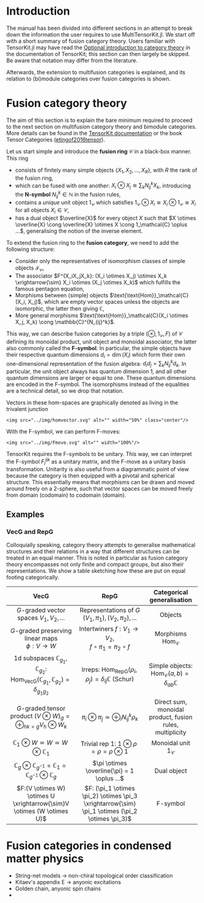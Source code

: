 # Introduction 

The manual has been divided into different sections in an attempt to break down the information the user requires to use MultiTensorKit.jl.
We start off with a short summary of fusion category theory. Users familiar with TensorKit.jl may have read the [Optional introduction to category theory](https://jutho.github.io/TensorKit.jl/stable/man/categories/) in the documentation of TensorKit; this section can then largely be skipped. Be aware that notation may differ from the literature.

Afterwards, the extension to multifusion categories is explained, and its relation to (bi)module categories over fusion categories is shown. 

# Fusion category theory

The aim of this section is to explain the bare minimum required to proceed to the next section on multifusion category theory and bimodule categories. More details can be found in the [TensorKit documentation](https://jutho.github.io/TensorKit.jl/stable/man/categories/) or the book Tensor Categories ([etingof2016tensor](@cite)).

Let us start simple and introduce the **fusion ring** $\mathcal{C}$ in a black-box manner. This ring 
*   consists of finitely many simple objects $\{ X_1, X_2, ..., X_R \}$, with $R$ the rank of the fusion ring,
*   which can be fused with one another: $X_i \otimes X_j \cong \sum_k N_{ij}^k X_k,$ introducing the **N-symbol** $N_{ij}^k \in \mathbb{N}$ in the fusion rules,
*   contains a *unique* unit object $1_\mathcal{C}$ which satisfies $1_\mathcal{C} \otimes X_i \cong X_i \otimes 1_\mathcal{C} \cong X_i$ for all objects $X_i \in \mathcal{C}$,
*   has a dual object $\overline{X}$ for every object $X$ such that $X \otimes \overline{X} \cong \overline{X} \otimes X \cong 1_\mathcal{C} \oplus ...$, generalising the notion of the inverse element.

To extend the fusion ring to the **fusion category**, we need to add the following structure:
*   Consider only the representatives of isomorphism classes of simple objects $\mathcal{I}_\mathcal{C}$,
*   The associator $F^{X_iX_jX_k}: (X_i \otimes X_j) \otimes X_k \xrightarrow{\sim} X_i \otimes (X_j \otimes X_k)$
   which fulfills the famous pentagon equation,
*   Morphisms between (simple) objects $\text{\text{Hom}}_\mathcal{C}(X_i, X_j)$, which are empty vector spaces unless the objects are isomorphic, the latter then giving $\mathbb{C}$,
*   More general morphisms $\text{\text{Hom}}_\mathcal{C}(X_i \otimes X_j, X_k) \cong \mathbb{C}^{N_{ij}^k}$.

This way, we can describe fusion categories by a triple $(\otimes, 1_\mathcal{C}, F)$ of $\mathcal{C}$ defining its monoidal product, unit object and monoidal associator, the latter also commonly called the **F-symbol**. In particular, the simple objects have their respective quantum dimensions $d_i = \dim(X_i)$ which form their own one-dimensional representation of the fusion algebra: $d_i d_j = \sum_k N_{ij}^k d_k$. In particular, the unit object always has quantum dimension 1, and all other quantum dimensions are larger or equal to one. These quantum dimensions are encoded in the F-symbol. The isomorphisms instead of the equalities are a technical detail, so we drop that notation. 

Vectors in these hom-spaces are graphically denoted as living in the trivalent junction
```@raw html
<img src="../img/homvector.svg" alt="" width="50%" class="center"/>
``` 


With the F-symbol, we can perform F-moves:

```@raw html
<img src="../img/Fmove.svg" alt="" width="100%"/>
``` 

TensorKit requires the F-symbols to be unitary. This way, we can interpret the F-symbol $F^{ijk}_l$ as a unitary matrix, and the F-move as a unitary basis transformation. Unitarity is also useful from a diagrammatic point of view because the category is then equipped with a pivotal and spherical structure. This essentially means that morphisms can be drawn and moved around freely on a 2-sphere, such that vector spaces can be moved freely from domain (codomain) to codomain (domain). 

## Examples

### $\mathsf{VecG}$ and $\mathsf{RepG}$
Colloquially speaking, category theory attempts to generalise mathematical structures and their relations in a way that different structures can be treated in an equal manner. This is noted in particular as fusion category theory encompasses not only finite and compact groups, but also their representations. We show a table sketching how these are put on equal footing categorically.

|$\mathsf{VecG}$|$\mathsf{RepG}$|Categorical generalisation|
|:---:|:---:|:---:|
|$G$-graded vector spaces $V_1, V_2, ...$|Representations of $G$ <br>$(V_1, \pi_1), (V_2, \pi_2), ...$|Objects|
|$G$-graded preserving linear maps <br>$\phi: V \rightarrow W$|Intertwiners $f: V_1 \rightarrow V_2$, <br>$f \circ \pi_1 = \pi_2 \circ f$|Morphisms $\text{Hom}_\mathcal{C}$|
1d subspaces $\mathbb{C}_{g_1}, \mathbb{C}_{g_2}$: <br> $\text{Hom}_{\mathsf{VecG}}(\mathbb{C}_{g_1},\mathbb{C}_{g_2}) = \delta_{g_1g_2}$|Irreps: $\text{Hom}_{\mathsf{RepG}}(\rho_i,\rho_j) = \delta_{ij} \mathbb{C}$ (Schur)|Simple objects: $\text{Hom}_{\mathcal{C}}(a,b) = \delta_{ab}\mathbb{C}$|
$G$-graded tensor product $(V \otimes W)_g = \oplus_{hk=g} V_h \otimes W_k$| $\pi_i \otimes \pi_j \simeq \oplus_i N_{ij}^k\rho_k$ | Direct sum, monoidal product, fusion rules, multiplicity|
$\mathbb{C}_1 \otimes W \simeq W \simeq W \otimes \mathbb{C}_1$ | Trivial rep 1: $1 \otimes \rho = \rho = \rho \otimes 1$ | Monoidal unit $1_\mathcal{C}$
$\mathbb{C}_g \otimes \mathbb{C}_{g^{-1}} = \mathbb{C}_1 = \mathbb{C}_{g^{-1}} \otimes \mathbb{C}_g$ | $\pi \otimes \overline{\pi} = 1 \oplus ...$ | Dual object
$F:(V \otimes W) \otimes U \xrightarrow{\sim}V \otimes (W \otimes U)$|$F: (\pi_1 \otimes \pi_2) \otimes \pi_3 \xrightarrow{\sim} \pi_1 \otimes (\pi_2 \otimes \pi_3)$|F-symbol|

# Fusion categories in condensed matter physics
- String-net models -> non-chiral topological order classification
- Kitaev's appendix E -> anyonic excitations
- Golden chain, anyonic spin chains
- 